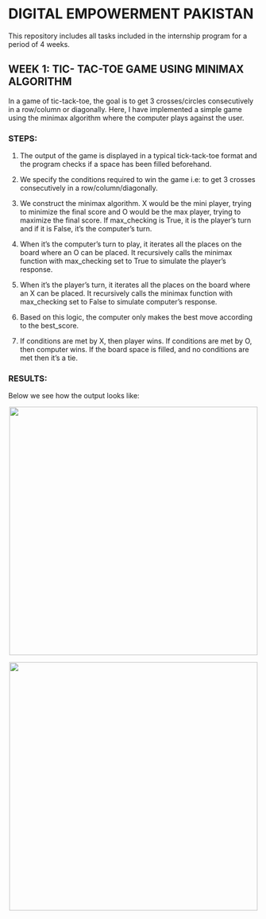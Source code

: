 # DIGITAL EMPOWERMENT PAKISTAN
This repository includes all tasks included in the internship program for a period of 4 weeks.

## WEEK 1: TIC- TAC-TOE GAME USING MINIMAX ALGORITHM
In a game of tic-tack-toe, the goal is to get 3 crosses/circles consecutively in a row/column or diagonally. Here, I have implemented a simple game using the minimax algorithm where the computer plays against the user.
### STEPS:
1.	The output of the game is displayed in a typical tick-tack-toe format and the program checks if a space has been filled beforehand.
   
2.	We specify the conditions required to win the game i.e: to get 3 crosses consecutively in a row/column/diagonally.
   
3.	We construct the minimax algorithm. X would be the mini player, trying to minimize the final score and O would be the max player, trying to maximize the final score. If max_checking is True, it is the player’s turn and if it is False, it’s the computer’s turn.
   
4.	When it’s the computer’s turn to play, it iterates all the places on the board where an O can be placed. It recursively calls the minimax function with max_checking set to True to simulate the player’s response.

5.	When it’s the player’s turn, it iterates all the places on the board where an X can be placed. It recursively calls the minimax function with max_checking set to False to simulate computer’s response.

6.	Based on this logic, the computer only makes the best move according to the best_score.

7.	If conditions are met by X, then player wins. If conditions are met by O, then computer wins. If the board space is filled, and no conditions are met then it’s a tie.

### RESULTS:
Below we see how the output looks like:

<p align="center">
<image src="https://github.com/HafsaRafique/DEP/blob/main/images/Game_tied.png" width="500">
</p>

<p align="center">
<image src="https://github.com/HafsaRafique/DEP/blob/main/images/Computer_victory.png" width="500">
</p>
